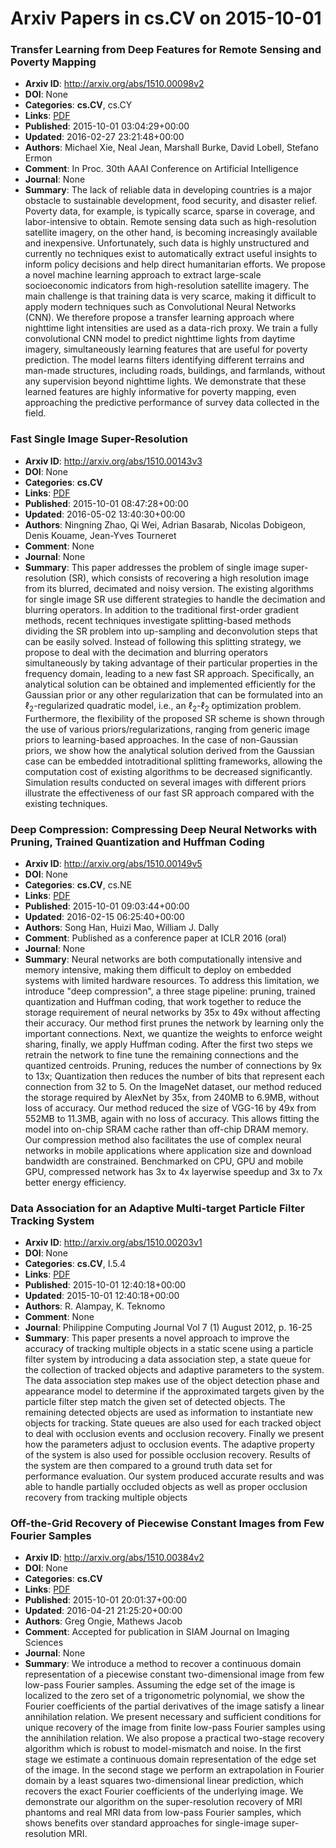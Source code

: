 # Arxiv Papers in cs.CV on 2015-10-01
### Transfer Learning from Deep Features for Remote Sensing and Poverty Mapping
- **Arxiv ID**: http://arxiv.org/abs/1510.00098v2
- **DOI**: None
- **Categories**: **cs.CV**, cs.CY
- **Links**: [PDF](http://arxiv.org/pdf/1510.00098v2)
- **Published**: 2015-10-01 03:04:29+00:00
- **Updated**: 2016-02-27 23:21:48+00:00
- **Authors**: Michael Xie, Neal Jean, Marshall Burke, David Lobell, Stefano Ermon
- **Comment**: In Proc. 30th AAAI Conference on Artificial Intelligence
- **Journal**: None
- **Summary**: The lack of reliable data in developing countries is a major obstacle to sustainable development, food security, and disaster relief. Poverty data, for example, is typically scarce, sparse in coverage, and labor-intensive to obtain. Remote sensing data such as high-resolution satellite imagery, on the other hand, is becoming increasingly available and inexpensive. Unfortunately, such data is highly unstructured and currently no techniques exist to automatically extract useful insights to inform policy decisions and help direct humanitarian efforts. We propose a novel machine learning approach to extract large-scale socioeconomic indicators from high-resolution satellite imagery. The main challenge is that training data is very scarce, making it difficult to apply modern techniques such as Convolutional Neural Networks (CNN). We therefore propose a transfer learning approach where nighttime light intensities are used as a data-rich proxy. We train a fully convolutional CNN model to predict nighttime lights from daytime imagery, simultaneously learning features that are useful for poverty prediction. The model learns filters identifying different terrains and man-made structures, including roads, buildings, and farmlands, without any supervision beyond nighttime lights. We demonstrate that these learned features are highly informative for poverty mapping, even approaching the predictive performance of survey data collected in the field.



### Fast Single Image Super-Resolution
- **Arxiv ID**: http://arxiv.org/abs/1510.00143v3
- **DOI**: None
- **Categories**: **cs.CV**
- **Links**: [PDF](http://arxiv.org/pdf/1510.00143v3)
- **Published**: 2015-10-01 08:47:28+00:00
- **Updated**: 2016-05-02 13:40:30+00:00
- **Authors**: Ningning Zhao, Qi Wei, Adrian Basarab, Nicolas Dobigeon, Denis Kouame, Jean-Yves Tourneret
- **Comment**: None
- **Journal**: None
- **Summary**: This paper addresses the problem of single image super-resolution (SR), which consists of recovering a high resolution image from its blurred, decimated and noisy version. The existing algorithms for single image SR use different strategies to handle the decimation and blurring operators. In addition to the traditional first-order gradient methods, recent techniques investigate splitting-based methods dividing the SR problem into up-sampling and deconvolution steps that can be easily solved. Instead of following this splitting strategy, we propose to deal with the decimation and blurring operators simultaneously by taking advantage of their particular properties in the frequency domain, leading to a new fast SR approach. Specifically, an analytical solution can be obtained and implemented efficiently for the Gaussian prior or any other regularization that can be formulated into an $\ell_2$-regularized quadratic model, i.e., an $\ell_2$-$\ell_2$ optimization problem. Furthermore, the flexibility of the proposed SR scheme is shown through the use of various priors/regularizations, ranging from generic image priors to learning-based approaches. In the case of non-Gaussian priors, we show how the analytical solution derived from the Gaussian case can be embedded intotraditional splitting frameworks, allowing the computation cost of existing algorithms to be decreased significantly. Simulation results conducted on several images with different priors illustrate the effectiveness of our fast SR approach compared with the existing techniques.



### Deep Compression: Compressing Deep Neural Networks with Pruning, Trained Quantization and Huffman Coding
- **Arxiv ID**: http://arxiv.org/abs/1510.00149v5
- **DOI**: None
- **Categories**: **cs.CV**, cs.NE
- **Links**: [PDF](http://arxiv.org/pdf/1510.00149v5)
- **Published**: 2015-10-01 09:03:44+00:00
- **Updated**: 2016-02-15 06:25:40+00:00
- **Authors**: Song Han, Huizi Mao, William J. Dally
- **Comment**: Published as a conference paper at ICLR 2016 (oral)
- **Journal**: None
- **Summary**: Neural networks are both computationally intensive and memory intensive, making them difficult to deploy on embedded systems with limited hardware resources. To address this limitation, we introduce "deep compression", a three stage pipeline: pruning, trained quantization and Huffman coding, that work together to reduce the storage requirement of neural networks by 35x to 49x without affecting their accuracy. Our method first prunes the network by learning only the important connections. Next, we quantize the weights to enforce weight sharing, finally, we apply Huffman coding. After the first two steps we retrain the network to fine tune the remaining connections and the quantized centroids. Pruning, reduces the number of connections by 9x to 13x; Quantization then reduces the number of bits that represent each connection from 32 to 5. On the ImageNet dataset, our method reduced the storage required by AlexNet by 35x, from 240MB to 6.9MB, without loss of accuracy. Our method reduced the size of VGG-16 by 49x from 552MB to 11.3MB, again with no loss of accuracy. This allows fitting the model into on-chip SRAM cache rather than off-chip DRAM memory. Our compression method also facilitates the use of complex neural networks in mobile applications where application size and download bandwidth are constrained. Benchmarked on CPU, GPU and mobile GPU, compressed network has 3x to 4x layerwise speedup and 3x to 7x better energy efficiency.



### Data Association for an Adaptive Multi-target Particle Filter Tracking System
- **Arxiv ID**: http://arxiv.org/abs/1510.00203v1
- **DOI**: None
- **Categories**: **cs.CV**, I.5.4
- **Links**: [PDF](http://arxiv.org/pdf/1510.00203v1)
- **Published**: 2015-10-01 12:40:18+00:00
- **Updated**: 2015-10-01 12:40:18+00:00
- **Authors**: R. Alampay, K. Teknomo
- **Comment**: None
- **Journal**: Philippine Computing Journal Vol 7 (1) August 2012, p. 16-25
- **Summary**: This paper presents a novel approach to improve the accuracy of tracking multiple objects in a static scene using a particle filter system by introducing a data association step, a state queue for the collection of tracked objects and adaptive parameters to the system. The data association step makes use of the object detection phase and appearance model to determine if the approximated targets given by the particle filter step match the given set of detected objects. The remaining detected objects are used as information to instantiate new objects for tracking. State queues are also used for each tracked object to deal with occlusion events and occlusion recovery. Finally we present how the parameters adjust to occlusion events. The adaptive property of the system is also used for possible occlusion recovery. Results of the system are then compared to a ground truth data set for performance evaluation. Our system produced accurate results and was able to handle partially occluded objects as well as proper occlusion recovery from tracking multiple objects



### Off-the-Grid Recovery of Piecewise Constant Images from Few Fourier Samples
- **Arxiv ID**: http://arxiv.org/abs/1510.00384v2
- **DOI**: None
- **Categories**: **cs.CV**
- **Links**: [PDF](http://arxiv.org/pdf/1510.00384v2)
- **Published**: 2015-10-01 20:01:37+00:00
- **Updated**: 2016-04-21 21:25:20+00:00
- **Authors**: Greg Ongie, Mathews Jacob
- **Comment**: Accepted for publication in SIAM Journal on Imaging Sciences
- **Journal**: None
- **Summary**: We introduce a method to recover a continuous domain representation of a piecewise constant two-dimensional image from few low-pass Fourier samples. Assuming the edge set of the image is localized to the zero set of a trigonometric polynomial, we show the Fourier coefficients of the partial derivatives of the image satisfy a linear annihilation relation. We present necessary and sufficient conditions for unique recovery of the image from finite low-pass Fourier samples using the annihilation relation. We also propose a practical two-stage recovery algorithm which is robust to model-mismatch and noise. In the first stage we estimate a continuous domain representation of the edge set of the image. In the second stage we perform an extrapolation in Fourier domain by a least squares two-dimensional linear prediction, which recovers the exact Fourier coefficients of the underlying image. We demonstrate our algorithm on the super-resolution recovery of MRI phantoms and real MRI data from low-pass Fourier samples, which shows benefits over standard approaches for single-image super-resolution MRI.



